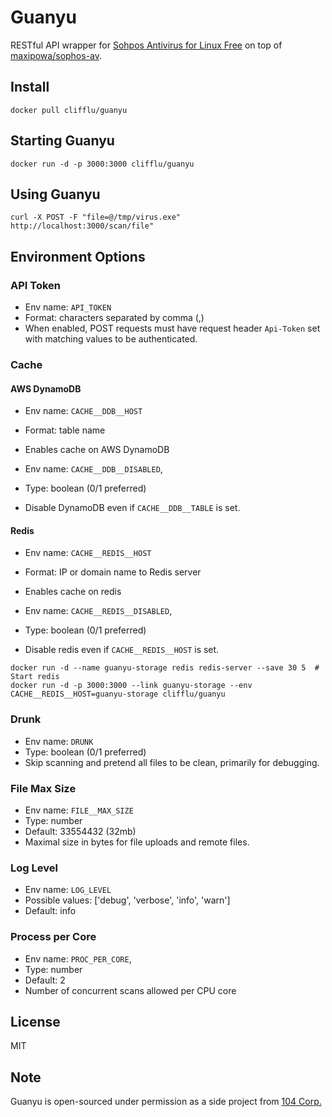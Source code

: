 # Guanyu

RESTful API wrapper for [Sohpos Antivirus for Linux Free](https://www.sophos.com/en-us/products/free-tools/sophos-antivirus-for-linux.aspx)
on top of [maxipowa/sophos-av](https://github.com/maxpowa/sophos-av-docker).



## Install

```
docker pull clifflu/guanyu
```



## Starting Guanyu

```
docker run -d -p 3000:3000 clifflu/guanyu
```



## Using Guanyu

```
curl -X POST -F "file=@/tmp/virus.exe" http://localhost:3000/scan/file"
```



## Environment Options

### API Token

* Env name: `API_TOKEN`
* Format: characters separated by comma (,)
* When enabled, POST requests must have request header `Api-Token` set with matching values to be authenticated.



### Cache

#### AWS DynamoDB

* Env name: `CACHE__DDB__HOST`
* Format: table name
* Enables cache on AWS DynamoDB

* Env name: `CACHE__DDB__DISABLED`,
* Type: boolean (0/1 preferred)
* Disable DynamoDB even if `CACHE__DDB__TABLE` is set.

#### Redis

* Env name: `CACHE__REDIS__HOST`
* Format: IP or domain name to Redis server
* Enables cache on redis

* Env name: `CACHE__REDIS__DISABLED`,
* Type: boolean (0/1 preferred)
* Disable redis even if `CACHE__REDIS__HOST` is set.

```
docker run -d --name guanyu-storage redis redis-server --save 30 5  # Start redis
docker run -d -p 3000:3000 --link guanyu-storage --env CACHE__REDIS__HOST=guanyu-storage clifflu/guanyu
```



### Drunk

* Env name: `DRUNK`
* Type: boolean (0/1 preferred)
* Skip scanning and pretend all files to be clean, primarily for debugging.



### File Max Size

* Env name: `FILE__MAX_SIZE`
* Type: number
* Default: 33554432 (32mb)
* Maximal size in bytes for file uploads and remote files.



### Log Level

* Env name: `LOG_LEVEL`
* Possible values: ['debug', 'verbose', 'info', 'warn']
* Default: info



### Process per Core

* Env name: `PROC_PER_CORE`,
* Type: number
* Default: 2
* Number of concurrent scans allowed per CPU core



## License

MIT



## Note

Guanyu is open-sourced under permission as a side project from [104 Corp.](https://www.104.com.tw/)
